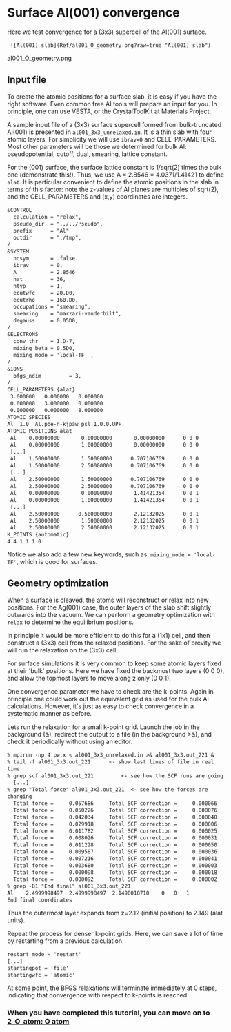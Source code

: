 # Surface Al(001) convergence

Here we test convergence for a (3x3) supercell of the Al(001) surface.

     ![Al(001) slab](Ref/al001_O_geometry.png?raw=true "Al(001) slab")

al001_O_geometry.png

## Input file

To create the atomic positions for a surface slab, it is easy if you have the right software. Even common free AI tools will prepare an input for you. In principle, one can use VESTA, or the CrystalToolKit at Materials Project.

A sample input file of a (3x3) surface supercell formed from bulk-truncated Al(001) is presented in `al001_3x3_unrelaxed.in`. It is a thin slab with four atomic layers.
For simplicity we will use `ibrav=0` and CELL_PARAMETERS.
Most other parameters will be those we determined for bulk Al: pseudopotential, cutoff, dual, smearing, lattice constant. 

For the (001) surface, the surface lattice constant is 1/sqrt(2) times the bulk one (demonstrate this!). Thus, we use A = 2.8546 = 4.0371/1.41421 to define `alat`. It is particular convenient to define the atomic positions in the slab in terms of this factor: note the z-values of Al planes are multiples of sqrt(2), and the CELL_PARAMETERS and (x,y) coordinates are integers.

   ```
   &CONTROL
     calculation = "relax",
     pseudo_dir  = "../../Pseudo",
     prefix      = "Al"
     outdir      = "./tmp",
   /
   &SYSTEM
     nosym       = .false.
     ibrav       = 0,
     A           = 2.8546 
     nat         = 36,
     ntyp        = 1,
     ecutwfc     = 20.D0,
     ecutrho     = 160.D0,
     occupations = "smearing",
     smearing    = "marzari-vanderbilt",
     degauss     = 0.05D0,
   /
   &ELECTRONS
     conv_thr    = 1.D-7,
     mixing_beta = 0.5D0,
     mixing_mode = 'local-TF' ,
   /
   &IONS
     bfgs_ndim         = 3,
   /
   CELL_PARAMETERS {alat}
    3.000000   0.000000   0.000000 
    0.000000   3.000000   0.000000 
    0.000000   0.000000   8.000000 
   ATOMIC_SPECIES
   Al  1.0  Al.pbe-n-kjpaw_psl.1.0.0.UPF
   ATOMIC_POSITIONS alat
    Al    0.00000000       0.00000000       0.00000000      0 0 0
    Al    0.00000000       1.00000000       0.00000000      0 0 0
    [...]
    Al    1.50000000       1.50000000      0.707106769      0 0 0
    Al    1.50000000       2.50000000      0.707106769      0 0 0
    [...]
    Al    2.50000000       1.50000000      0.707106769      0 0 0
    Al    2.50000000       2.50000000      0.707106769      0 0 0
    Al    0.00000000       0.00000000       1.41421354      0 0 1
    Al    0.00000000       1.00000000       1.41421354      0 0 1
    [...]
    Al    2.50000000      0.500000000       2.12132025      0 0 1
    Al    2.50000000       1.50000000       2.12132025      0 0 1
    Al    2.50000000       2.50000000       2.12132025      0 0 1
   K_POINTS {automatic}
   4 4 1 1 1 0
   ```
   Notice we also add a few new keywords, such as: `mixing_mode = 'local-TF'`, which is good for surfaces.

## Geometry optimization

When a surface is cleaved, the atoms will reconstruct or relax into new positions. For the Ag(001) case, the outer layers of the slab shift slightly outwards into the vacuum. We can perform a geometry optimization with `relax` to determine the equilibrium positions.

In principle it would be more efficient to do this for a (1x1) cell, and then construct a (3x3) cell from the relaxed positions. For the sake of brevity we will run the relaxation on the (3x3) cell. 

For surface simulations it is very common to keep some atomic layers fixed at their 'bulk' positions. Here we have fixed the backmost two layers (0 0 0), and allow the topmost layers to move along z only (0 0 1). 

One convergence parameter we have to check are the k-points. Again in principle one could work out the equivalent grid as used for the bulk Al calculations. However, it's just as easy to check convergence in a systematic manner as before.

Lets run the relaxation for a small k-point grid. Launch the job in the background (&), redirect the output to a file (in the background >&), and check it periodically without using an editor.
   ```
   % mpirun -np 4 pw.x < al001_3x3_unrelaxed.in >& al001_3x3.out_221 &
   % tail -f al001_3x3.out_221		<- show last lines of file in real time
   % grep scf al001_3x3.out_221         <- see how the SCF runs are going
     [...]
   % grep "Total force" al001_3x3.out_221  <- see how the forces are changing
     Total force =     0.057686     Total SCF correction =     0.000066
     Total force =     0.050226     Total SCF correction =     0.000076
     Total force =     0.042034     Total SCF correction =     0.000040
     Total force =     0.029918     Total SCF correction =     0.000006
     Total force =     0.011782     Total SCF correction =     0.000025
     Total force =     0.008026     Total SCF correction =     0.000031
     Total force =     0.011228     Total SCF correction =     0.000050
     Total force =     0.009587     Total SCF correction =     0.000036
     Total force =     0.007216     Total SCF correction =     0.000041
     Total force =     0.003680     Total SCF correction =     0.000003
     Total force =     0.000098     Total SCF correction =     0.000018
     Total force =     0.000092     Total SCF correction =     0.000002
   % grep -B1 "End final" al001_3x3.out_221
   Al    2.4999998497  2.4999998497  2.1490018710    0   0   1
   End final coordinates
   ```
   Thus the outermost layer expands from z=2.12 (initial position) to 2.149 (alat units).


   Repeat the process for denser k-point grids. Here, we can save a lot of time by restarting from a previous calculation.
   ```
   restart_mode = 'restart'
   [...]
   startingpot = 'file'
   startingwfc = 'atomic'
   ```

   At some point, the BFGS relaxations will terminate immediately at 0 steps, indicating that convergence with respect to k-points is reached.


### When you have completed this tutorial, you can move on to [2_O_atom: O atom](../2_O_atom)
